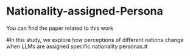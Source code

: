 # Nationality-assigned-Persona
You can find the paper related to this work 

#In this study, we explore how perceptions of different nations change when LLMs are assigned specific nationality personas.#
